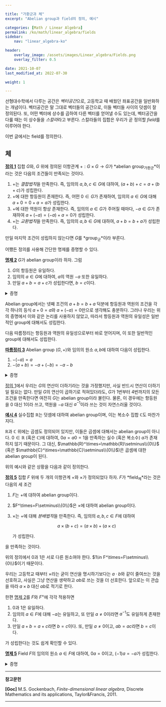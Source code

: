 ```yaml
---

title: "가환군과 체"
excerpt: "Abelian group과 field의 정의, 예시"

categories: [Math / Linear Algebra]
permalink: /ko/math/linear_algebra/fields
sidebar: 
    nav: "linear_algebra-ko"

header:
    overlay_image: /assets/images/Linear_algebra/Fields.png
    overlay_filter: 0.5

date: 2021-10-07
last_modified_at: 2022-07-30

weight: 1

---
```


선형대수학에서 다루는 공간은 *벡터공간*으로, 고등학교 때 배웠던 좌표공간을 일반화하는 개념이다. 벡터공간은 말 그대로 벡터들의 공간으로, 이들 벡터들 사이의 덧셈이 잘 정의된다. 또, 어떤 벡터에 상수를 곱하여 다른 벡터를 얻어낼 수도 있는데, 벡터공간을 다룰 때는 이 상수들을 *스칼라*라고 부른다. 스칼라들의 집합은 우리가 곧 정의할 *field*를 이루어야 한다.

이번 글에서는 field를 정의한다.

## 체

<div class="definition" markdown="1">

<ins id="df1">**정의 1**</ins> 집합 $G$와, $G$ 위에 정의된 이항관계 $+:G\times G\rightarrow G$가 *abelian group<sub>가환군</sub>*이라는 것은 다음의 조건들이 만족되는 것이다.

1. $+$는 *결합법칙*을 만족한다. 즉, 임의의 $a,b,c\in G$에 대하여, $(a+b)+c=a+(b+c)$가 성립한다.
2. $+$에 대한 항등원이 존재한다. 즉, 어떤 $0\in G$가 존재하여, 임의의 $a\in G$에 대해 $a+0=0+a=a$가 성립한다.
3. $+$에 대한 역원이 항상 존재한다. 즉, 임의의 $a\in G$가 주어질 때마다, $-a\in G$가 존재하여 $a+(-a)=(-a)+a=0$가 성립한다.
4. $+$는 *교환법칙*을 만족한다. 즉, 임의의 $a,b\in G$에 대하여, $a+b=b+a$가 성립한다.

</div>

만일 마지막 조건이 성립하지 않는다면 $G$를 *group<sub>군</sub>*이라 부른다. 

어쨌든 정의를 사용해 간단한 명제를 증명할 수 있다.

<div class="proposition" markdown="1">

<ins id="pp2">**명제 2**</ins> $G$가 abelian group이라 하자. 그럼

1. $G$의 항등원은 유일하다.
2. 임의의 $a\in G$에 대하여, $a$의 역원 $-a$ 또한 유일하다.
3. 만일 $a+b=a+c$가 성립한다면, $b=c$이다.

</div>
<details class="proof" markdown="1">
<summary>증명</summary>

1. $0'$이 [정의 1](#df1)의 둘째 조건을 만족하는 또 하나의 원소라고 하자. 그럼 $a=0$과 항등원 $0'$에 대해 둘째 조건을 적용하면, 

    $$0+0'=0'+0=0$$
    
    이 성립한다. 그런데 $a=0'$과 항등원 $0$에 대해 둘째 조건을 적용하면, 마찬가지로
    
    $$0+0'=0'+0=0'$$
    
    을 얻는다. 따라서 $0=0'$이므로, 항등원은 유일하다.

2. 첫 번째와 비슷하게 진행하면 된다. $(-a)'$가  [정의 1](#df1)의 셋째 조건을 만족하는 또 하나의 원소라고 하자. 그럼
    
    $$(-a)=(-a)+0=(-a)+(a+(-a)')=((-a)+a)+(-a)'=0+(-a)'=(-a)'$$
    
    이므로, $(-a)=(-a)'$가 성립한다.
    
3. 양 변에 $(-a)$를 더하면 된다.

</details>

Abelian group에서는 넷째 조건의 $a+b=b+a$ 덕분에 항등원과 역원의 조건을 각각 하나의 등식 $a+0=a$와 $a+(-a)=0$만으로 생각해도 충분하다. 그러나 우리는 위의 증명에서 이와 같은 논리를 사용하지 않았고, 따라서 항등원과 역원의 유일성은 일반적인 group에 대해서도 성립한다.

다음 따름정리는 항등원과 역원의 유일성으로부터 바로 얻어지며, 이 또한 일반적인 group에 대해서도 성립한다.

<div class="proposition" markdown="1">

<ins id="crl3">**따름정리 3**</ins> Abelian group $(G,+)$와 임의의 원소 $a,b$에 대하여 다음이 성립한다.

1. $-(-a)=a$
2. $-(a+b)=-a+(-b)=-a-b$

</div>
<details class="proof" markdown="1">
<summary>증명</summary>

1. $-a$의 역원 $-(-a)$가 $a$와 같음을 보여야 한다. 역원은 유일하므로, 만일 어떤 $x\in G$에 대하여 다음의 식

    $$(-a)+x=x+(-a)=0$$

    이 성립한다면 <em_ko>반드시</em_ko> $x=-(-a)$여야 한다. 그런데 $x=a$일 경우, $-a$가 $a$의 역원이라는 사실로부터 위의 식이 성립한다. 따라서 $a=-(-a)$이다. 
2. 앞선 증명처럼 $x=-a+(-b),-a-b$가 모두

    $$(a+b)+x=x+(a+b)=0$$

    을 만족함을 보이면 충분하다. 예를 들어 $x=-a+(-b)$인 경우, 

    $$\begin{aligned}(a+b)+x&=(a+b)+((-a)+(-b))=(b+a)+((-a)+(-b))=b+(a+(-a))+(-b)=b+(-b)\\&=0\end{aligned}$$

    이고 이와 비슷하게, 혹은 교환법칙에 의해 $x+(a+b)=0$임도 보일 수 있다. 

</details>

[정의 1](#df1)에서 우리는 $G$의 연산이 더하기라는 것을 가정했지만, 사실 반드시 연산이 더하기일 필요는 없다. 만일 $G$의 연산이 곱하기로 적혀있더라도, $G$가 1번부터 4번까지의 모든 조건을 만족한다면 여전히 $G$는 abelian group이라 불린다. 물론, 이 경우에는 항등원을 $0$ 대신 $1$이라 쓰고, 역원을 $-a$ 대신 $a^{-1}$이라 쓰는 것이 자연스러울 것이다.

<div class="example" markdown="1">

<ins id="ex4">**예시 4**</ins> 실수집합 $\mathbb{R}$는 덧셈에 대하여 abelian group이며, 이는 복소수 집합 $\mathbb{C}$도 마찬가지다.  

$\mathbb{R}$과 $\mathbb{C}$ 위에는 곱셈도 정의되어 있지만, 이들은 곱셈에 대해서는 abelian group이 아니다. $0\in\mathbb{R}$ (혹은 $\mathbb{C}$)에 대하여, $0a=a0=1$을 만족하는 실수 (혹은 복소수) $a$가 존재하지 않기 때문이다. 그 대신, $\mathbb{R}^\times=\mathbb{R}\setminus\\{0\\}$ (혹은 $\mathbb{C}^\times=\mathbb{C}\setminus\\{0\\}$)은 곱셈에 대한 abelian group이 된다.   

</div>

위의 예시와 같은 상황을 다음과 같이 정의한다.

<div class="definition" markdown="1">

<ins id="df5">**정의 5**</ins> 집합 $F$ 위에 두 개의 이항관계 $+$와 $\times$가 정의되었다 하자. $F$가 *field<sub>체</sub>*라는 것은 다음의 세 조건

1. $F$는 $+$에 대하여 abelian group이다.
2. $F^\times=F\setminus\\{0\\}$은 $\times$에 대하여 abelian group이다.
3. $\times$는 $+$에 대해 *분배법칙*을 만족한다. 즉, 임의의 $a,b,c\in F$에 대하여
    
    $$a\times (b+c)=(a\times b)+(a\times c)$$
    
    가 성립한다.
    
을 만족하는 것이다.

</div>

위의 정의에서 0과 1은 서로 다른 원소여야 한다. $1\in F^\times=F\setminus\\{0\\}$이기 때문이다. 

우리는 고등학교 때부터 $\times$라는 굳이 연산을 명시하기보다는 $a\cdot b$와 같이 줄여쓰는 것을 선호하고, 사실은 그냥 연산을 생략하고 $ab$로 쓰는 것을 더 선호한다. 앞으로는 이 관습을 따라 $a\times b$ 대신 $ab$로 적기로 한다.

한편 [명제 2](#pp2)를 $F$와 $F^\times$에 각각 적용하면

1. $0$과 $1$은 유일하다.
2. 임의의 $a\in F$에 대해 $-a$는 유일하고, 또 만일 $a\neq 0$이라면 $a^{-1}$도 유일하게 존재한다.
3. 만일 $a+b=a+c$라면 $b=c$이다. 또, 만일 $a\neq 0$이고, $ab=ac$라면 $b=c$이다.

가 성립한다는 것도 쉽게 확인할 수 있다.

<div class="proposition" markdown="1">

<ins id="pp5">**명제 5**</ins> Field $F$의 임의의 원소 $a\in F$에 대하여, $0a=0$이고, $(-1)a=-a$가 성립한다.

</div>
<details class="proof" markdown="1">
<summary>증명</summary>

우선 명제가 의미하는 것을 찬찬히 뜯어볼 필요가 있는데, $0a=0$이라는 것은 *$0$과 $a$를 곱하면 덧셈에 대한 항등원 $0$이 나온다*는 것이고, $(-1)a=-a$라는 것은 *$(-1)$과 $a$를 곱하면 $a$의 역원이 나온다*는 것이다.  
이를 위해선 [명제 2](#pp2) 직후에 몇몇 성질들을 증명했듯이, 역원과 항등원의 유일성을 이용하면 될 것 같다. 첫 번째 식을 증명하려면 $0a+b=b+0a=b$가 임의의 $b$에 대해 성립한다는 것을 보여야 하는데, $0a+b$를 단순하게 표현할만한 방법이 보이질 않는다. 뭔가 다른 방법을 찾아야 한다.  
[명제 2](#pp2)의 셋째 명제를 활용하자. 만일 우리가 $0a+0a=0a$라는 것만 보이면, $0a=0a+0$이므로, $0a+0a=0a+0$에서 $0a=0$이 된다. 따라서 $0a+0a=0a$라는 것만 보이면 되는데, 이는

$$0a+0a=(0+0)a=0a$$

으로부터 자명하다. 이것만 증명하면 둘째 부분은 더 쉽다. $(-1)a$가 $a$의 역원의 조건을 만족한다는 것을 보이면 되는데,
mx ke
$$(-1)a+a=(-1)a+1a=((-1)+1)a=0a=0$$

이므로 증명 끝.

</details>





---

**참고문헌**

**[Goc]** M.S. Gockenbach, *Finite-dimensional linear algebra*, Discrete Mathematics and its applications, Taylor&Francis, 2011.

---

[^1]: 예컨대, 벡터들의 내적은 벡터 두 개를 받은 후, 벡터 대신 실수값을 내놓으므로 곱셈으로 볼 수 없다. 두 벡터를 외적하면 새로운 벡터가 나오긴 하는데, $u\times v$와 $v\times u$가 서로 다른 벡터 (반대방향의 벡터)를 내놓으므로 commutative하지 않고, 따라서 field가 아니다. 